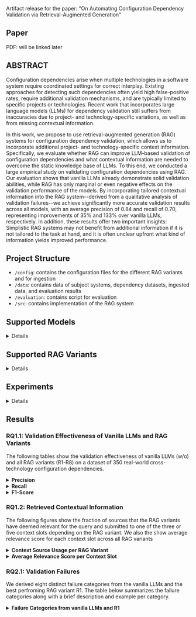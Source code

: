 Artifact release for the paper: "On Automating Configuration Dependency Validation via Retrieval-Augmented Generation"

## Paper
PDF: will be linked later

## ABSTRACT</h3>

Configuration dependencies arise when multiple technologies in a software system require coordinated settings for correct interplay. Existing approaches for detecting such dependencies often yield high false-positive rates, require additional validation mechanisms, and are typically limited to specific projects or technologies. Recent work that incorporates large language models (LLMs) for dependency validation still suffers from inaccuracies due to project- and technology-specific variations, as well as from missing contextual information. 

In this work, we propose to use retrieval-augmented generation (RAG) systems for configuration dependency validation, which allows us to incorporate  additional project- and technology-specific context information. Specifically, we evaluate whether RAG can improve LLM-based validation of configuration dependencies and what contextual information are needed to overcome the static knowledge base of LLMs. To this end, we conducted a large empirical study on validating configuration dependencies using RAG. Our evaluation shows that vanilla LLMs already demonstrate solid validation abilities, while RAG has only marginal or even negative effects on the validation performance of the models. By incorporating tailored contextual information into the RAG system--derived from a qualitative analysis of validation failures--we achieve significantly more accurate validation results across all models, with an average precision of 0.84 and recall of 0.70, representing improvements of 35% and 133% over vanilla LLMs, respectively. In addition, these results offer two important insights: Simplistic RAG systems may not benefit from additional information if it is not tailored to the task at hand, and it is often unclear upfront what kind of information yields improved performance.

## Project Structure

- `/config`: contains the configuration files for the different RAG variants and for ingestion
- `/data`: contains data of subject systems, dependency datasets, ingested data, and evaluation results 
- `/evaluation`: contains script for evaluation
- `/src`: contains implementation of the RAG system

## Supported Models

<details>
<table>
  <thead>
    <tr>
      <th>Alias</th>
      <th>Model Name</th>
      <th># Params</th>
      <th>Context Length</th>
      <th>Open Source</th>
    </tr>
  </thead>
  <tbody>
    <tr>
      <td>4o</td>
      <td>gpt-4o-2024-11-20</td>
      <td style="text-align: right;">-</td>
      <td style="text-align: right;">128k</td>
      <td style="text-align: right;">no</td>
    </tr>
    <tr>
      <td>4o-mini</td>
      <td>gpt-4o-mini-2024-07-18</td>
      <td style="text-align: right;">-</td>
      <td style="text-align: right;">128k</td>
      <td style="text-align: right;">no</td>
    </tr>
    <tr>
      <td>DSr:70b</td>
      <td>deepseek-r1:70b</td>
      <td style="text-align: right;">70B</td>
      <td style="text-align: right;">131k</td>
      <td style="text-align: right;">yes</td>
    </tr>
    <tr>
      <td>DSr:14b</td>
      <td>deepseek-r1:14b</td>
      <td style="text-align: right;">14B</td>
      <td style="text-align: right;">131k</td>
      <td style="text-align: right;">yes</td>
    </tr>
    <tr>
      <td>L3.1:70b</td>
      <td>llama3.1:70b</td>
      <td style="text-align: right;">70B</td>
      <td style="text-align: right;">8k</td>
      <td style="text-align: right;">yes</td>
    </tr>
    <tr>
      <td>L3.1:8b</td>
      <td>llama3.1:8b</td>
      <td style="text-align: right;">8B</td>
      <td style="text-align: right;">8k</td>
      <td style="text-align: right;">yes</td>
    </tr>
  </tbody>
</table>
</details>
</details>

## Supported RAG Variants

<details>

<table>
  <thead>
    <tr>
      <th>ID</th>
      <th>Embedding Model</th>
      <th>Embedding Dimension</th>
      <th>Reranking</th>
      <th>Top N</th>
    </tr>
  </thead>
  <tbody>
    <tr>
      <td>R1</td>
      <td>text-embed-ada-002</td>
      <td style="text-align: right;">1536</td>
      <td style="text-align: right;">Sentence Transformer</td>
      <td style="text-align: right;">5</td>
    </tr>
    <tr>
      <td>R2</td>
      <td>text-embed-ada-002</td>
      <td style="text-align: right;">1536</td>
      <td style="text-align: right;">Sentence Transformer</td>
      <td style="text-align: right;">3</td>
    </tr>
    <tr>
      <td>R3</td>
      <td>text-embed-ada-002</td>
      <td style="text-align: right;">1536</td>
      <td style="text-align: right;">Colbert Rerank</td>
      <td style="text-align: right;">5</td>
    </tr>
    <tr>
      <td>R4</td>
      <td>text-embed-ada-002</td>
      <td style="text-align: right;">1536</td>
      <td style="text-align: right;">Colbert Rerank</td>
      <td style="text-align: right;">3</td>
    </tr>
    <tr>
      <td>R5</td>
      <td>gte-Qwen2-7B-instruct</td>
      <td style="text-align: right;">3584</td>
      <td style="text-align: right;">Sentence Transformer</td>
      <td style="text-align: right;">5</td>
    </tr>
    <tr>
      <td>R6</td>
      <td>gte-Qwen2-7B-instruct</td>
      <td style="text-align: right;">3584</td>
      <td style="text-align: right;">Sentence Transformer</td>
      <td style="text-align: right;">3</td>
    </tr>
    <tr>
      <td>R7</td>
      <td>gte-Qwen2-7B-instruct</td>
      <td style="text-align: right;">3584</td>
      <td style="text-align: right;">Colbert Rerank</td>
      <td style="text-align: right;">5</td>
    </tr>
    <tr>
      <td>R8</td>
      <td>gte-Qwen2-7B-instruct</td>
      <td style="text-align: right;">3584</td>
      <td style="text-align: right;">Colbert Rerank</td>
      <td style="text-align: right;">3</td>
    </tr>
  </tbody>
</table>
</details>

## Experiments

<details>
To run the experiments on the validation effectiveness of vanilla LLMs and different RAG variants, you need to execute the ingestion once and the retrieval, and generation pipeline one after the other for a given RAG variant. Next, we describe the different steps in detail:

1. Create a ``.env`` file in the root directory containing the API token for OpenAI, Pinecone, and GitHub.

    ```
    OPENAI_KEY=<your-openai-key>
    PINECONE_API_KEY=<your-pinecone-key>
    GITHUB_TOKEN=<your-github-key>   
    ```

2. Run the ingestion pipeline once to create the specific Pinecone indices for the static and dynamic context information and already ingest the static context using the following command:

    ```python
    python ingestion_pipeline.py
    ```
    
    By default, this script uses the `.env` file in the root directory and the `ingestion.toml` in the configs directory, but they can be changed using the the corresponding command line argumengts `--config_file` and `--env_file`. The `ingestion.toml` specifies the static and dynamic indices according to the underlying embedding models and their embedding models as well as the sources of the static context, which is directly ingested after the creation of the static indices. 

3. Once the vector database is set up properly, we can start the retrieval pipeline for a given RAG variants using the following command:

    ```python
    python retrieval_pipeline.py --config_file=configs/config_{ID}.toml
    ```

    The `config_{ID}.toml` defines a specific RAG variant. The RAG variants have the IDs from 1 to 8 (R1-R8), while vanille LLMs have the ID 0. Each configuration file for a RAG variant contains the following parameters:
     - `index_name`: the index from which data should be retrieved
     - `embedding_model`: the embedding model
     - `embedding_dimension`: the dimension of the embedding model
     - `rerank`: the re-ranking algorithm
     - `top_n`: the number of chunk provided to the LLM
     - `num_websited`: number of websites to get dynamic context
     - `alpha`: the weight for sparse/dense retrieval
     - `web_search_enabled`: defined whether Web search is enabled or not
     - `inference_models`: list of LLMs for generation
     - `temperature`: temperature of LLMs
     - `data_file`: path of data file containing the dependencies for validation
     - `retrieval_file`: path of data file in which the retrieval results should be stored
     - `generation_file`: path of data file in which the generation results should be stores.
     

    This script iterates through all dependencies, retrieves static and dynamic context, and finally stores the retrieval results.


4.  Once the additional context is retrieved, we can run the generation pipeline with the following command:
    
    ```python
        python generation_pipeline.py --config_file=configs/config_{ID}.toml
    ```

    This script takes as input the same configuration file that we use for running the retrieval pipeline. For each inference model specified, it iterates through all dependencies, validates them with the additional context, and finally stores the generation results.


5. To run the retrieval and generation for the refined vanilla LLMs and refined RAG variant, execute step 2 and 3 with the corresponding configuration file: `configs/advanced_{ID}`, where ID can either be 0 for refined vanille LLMs or 1 for refined RAG variant R1.


6. To compute the validation effectiveness of a vanilla LLMs or a specific RAG variant switch to the `evaluation` directory and execute the following command:
    
    ```python
    python metrics.py --genration_file={generation_file}.json
    ```

</details>


## Results

### RQ1.1: Validation Effectiveness of Vanilla LLMs and RAG Variants
The following tables show the validation effectiveness of vanilla LLMs (w/o) and all RAG variants (R1-R8) on a dataset of 350 real-world cross-technology configuration dependencies.


<details>
  <summary><strong>Precision</strong></summary>

  <table>
    <thead>
      <tr>
        <th>Model</th><th>w/o</th><th>R1</th><th>R2</th><th>R3</th><th>R4</th><th>R5</th><th>R6</th><th>R7</th><th>R8</th>
      </tr>
    </thead>
    <tbody>
      <tr><td>4o</td><td>0.89</td><td>0.86</td><td>0.84</td><td>0.83</td><td>0.85</td><td>0.82</td><td>0.79</td><td>0.83</td><td>0.86</td></tr>
      <tr><td>4o-mini</td><td>0.76</td><td>0.60</td><td>0.59</td><td>0.53</td><td>0.56</td><td>0.54</td><td>0.62</td><td>0.55</td><td>0.58</td></tr>
      <tr><td>DSr:70B</td><td>0.76</td><td>0.74</td><td>0.63</td><td>0.66</td><td>0.67</td><td>0.63</td><td>0.65</td><td>0.69</td><td>0.68</td></tr>
      <tr><td>DSr:14B</td><td>0.84</td><td>0.66</td><td>0.70</td><td>0.61</td><td>0.74</td><td>0.68</td><td>0.70</td><td>0.66</td><td>0.69</td></tr>
      <tr><td>L3.1:70b</td><td>0.70</td><td>0.65</td><td>0.67</td><td>0.65</td><td>0.60</td><td>0.53</td><td>0.62</td><td>0.58</td><td>0.66</td></tr>
      <tr><td>L3.1:8b</td><td>0.52</td><td>0.53</td><td>0.50</td><td>0.56</td><td>0.54</td><td>0.54</td><td>0.51</td><td>0.58</td><td>0.47</td></tr>
      <tr><td><strong>Mean</strong></td><td><strong>0.75</strong></td><td>0.67</td><td>0.65</td><td>0.64</td><td>0.66</td><td>0.62</td><td>0.65</td><td>0.65</td><td>0.66</td></tr>
      <tr><td><strong>Best</strong></td><td><strong>0.89</strong></td><td>0.86</td><td>0.84</td><td>0.83</td><td>0.85</td><td>0.82</td><td>0.79</td><td>0.83</td><td>0.86</td></tr>
    </tbody>
  </table>
</details>

<details>
  <summary><strong>Recall</strong></summary>

  <table>
    <thead>
      <tr>
        <th>Model</th><th>w/o</th><th>R1</th><th>R2</th><th>R3</th><th>R4</th><th>R5</th><th>R6</th><th>R7</th><th>R8</th>
      </tr>
    </thead>
    <tbody>
      <tr><td>4o</td><td>0.46</td><td>0.61</td><td>0.62</td><td>0.56</td><td>0.59</td><td>0.61</td><td>0.56</td><td>0.56</td><td>0.60</td></tr>
      <tr><td>4o-mini</td><td>0.18</td><td>0.78</td><td>0.76</td><td>0.62</td><td>0.74</td><td>0.67</td><td>0.71</td><td>0.64</td><td>0.73</td></tr>
      <tr><td>DSr:70B</td><td>0.59</td><td>0.73</td><td>0.51</td><td>0.64</td><td>0.52</td><td>0.59</td><td>0.62</td><td>0.65</td><td>0.58</td></tr>
      <tr><td>DSr:14B</td><td>0.56</td><td>0.46</td><td>0.45</td><td>0.44</td><td>0.42</td><td>0.56</td><td>0.41</td><td>0.51</td><td>0.39</td></tr>
      <tr><td>L3.1:70b</td><td>0.45</td><td>0.34</td><td>0.36</td><td>0.24</td><td>0.23</td><td>0.26</td><td>0.35</td><td>0.24</td><td>0.30</td></tr>
      <tr><td>L3.1:8b</td><td>0.52</td><td>0.34</td><td>0.29</td><td>0.33</td><td>0.32</td><td>0.33</td><td>0.41</td><td>0.34</td><td>0.33</td></tr>
      <tr><td><strong>Mean</strong></td><td>0.46</td><td><strong>0.54</strong></td><td>0.50</td><td>0.47</td><td>0.47</td><td>0.50</td><td>0.51</td><td>0.49</td><td>0.49</td></tr>
      <tr><td><strong>Best</strong></td><td>0.59</td><td><strong>0.78</strong></td><td>0.76</td><td>0.64</td><td>0.74</td><td>0.67</td><td>0.71</td><td>0.65</td><td>0.73</td></tr>
    </tbody>
  </table>
</details>

<details>
  <summary><strong>F1-Score</strong></summary>

  <table>
    <thead>
      <tr>
        <th>Model</th><th>w/o</th><th>R1</th><th>R2</th><th>R3</th><th>R4</th><th>R5</th><th>R6</th><th>R7</th><th>R8</th>
      </tr>
    </thead>
    <tbody>
      <tr><td>4o</td><td>0.61</td><td>0.71</td><td>0.71</td><td>0.67</td><td>0.70</td><td>0.70</td><td>0.65</td><td>0.67</td><td>0.71</td></tr>
      <tr><td>4o-mini</td><td>0.29</td><td>0.68</td><td>0.66</td><td>0.57</td><td>0.64</td><td>0.60</td><td>0.66</td><td>0.59</td><td>0.65</td></tr>
      <tr><td>DSr:70B</td><td>0.66</td><td>0.74</td><td>0.56</td><td>0.65</td><td>0.59</td><td>0.61</td><td>0.63</td><td>0.67</td><td>0.62</td></tr>
      <tr><td>DSr:14B</td><td>0.67</td><td>0.54</td><td>0.55</td><td>0.51</td><td>0.54</td><td>0.62</td><td>0.51</td><td>0.57</td><td>0.50</td></tr>
      <tr><td>L3.1:70b</td><td>0.55</td><td>0.45</td><td>0.47</td><td>0.35</td><td>0.34</td><td>0.35</td><td>0.44</td><td>0.34</td><td>0.41</td></tr>
      <tr><td>L3.1:8b</td><td>0.52</td><td>0.41</td><td>0.37</td><td>0.42</td><td>0.40</td><td>0.41</td><td>0.46</td><td>0.43</td><td>0.39</td></tr>
      <tr><td><strong>Mean</strong></td><td>0.55</td><td><strong>0.59</strong></td><td>0.55</td><td>0.53</td><td>0.53</td><td>0.55</td><td>0.56</td><td>0.55</td><td>0.55</td></tr>
      <tr><td><strong>Best</strong></td><td>0.67</td><td><strong>0.74</strong></td><td>0.71</td><td>0.67</td><td>0.70</td><td>0.70</td><td>0.66</td><td>0.67</td><td>0.71</td></tr>
    </tbody>
  </table>
</details>


### RQ1.2: Retrieved Contextual Information
The following figures show the fraction of sources that the RAG variants have deemed relevant for the query and submitted to one of the three or five context slots depending on the RAG variant. We also the show average relevance score for each context slot across all RAG variants

<details>
  <summary><strong>Context Source Usage per RAG Variant</strong></summary>

  <!-- Row 1 -->
  <div style="display: flex; flex-wrap: wrap; gap: 10px; justify-content: space-around;">
    <div style="flex: 1 1 22%; text-align: center;">
      <img src="data/evaluation/figures/context_config1.png" alt="R1" style="width:100%">
      <div><small>R1</small></div>
    </div>
    <div style="flex: 1 1 17%; text-align: center;">
      <img src="data/evaluation/figures/context_config2.png" alt="R2" style="width:100%">
      <div><small>R2</small></div>
    </div>
    <div style="flex: 1 1 17%; text-align: center;">
      <img src="data/evaluation/figures/context_config3.png" alt="R3" style="width:100%">
      <div><small>R3</small></div>
    </div>
    <div style="flex: 1 1 17%; text-align: center;">
      <img src="data/evaluation/figures/context_config4.png" alt="R4" style="width:100%">
      <div><small>R4</small></div>
    </div>
  </div>

  <!-- Spacer -->
  <br/>

  <!-- Row 2 -->
  <div style="display: flex; flex-wrap: wrap; gap: 10px; justify-content: space-around;">
    <div style="flex: 1 1 22%; text-align: center;">
      <img src="data/evaluation/figures/context_config5.png" alt="R5" style="width:100%">
      <div><small>R5</small></div>
    </div>
    <div style="flex: 1 1 17%; text-align: center;">
      <img src="data/evaluation/figures/context_config6.png" alt="R6" style="width:100%">
      <div><small>R6</small></div>
    </div>
    <div style="flex: 1 1 17%; text-align: center;">
      <img src="data/evaluation/figures/context_config7.png" alt="R7" style="width:100%">
      <div><small>R7</small></div>
    </div>
    <div style="flex: 1 1 17%; text-align: center;">
      <img src="data/evaluation/figures/context_config8.png" alt="R8" style="width:100%">
      <div><small>R8</small></div>
    </div>
  </div>
</details>

<details>
  <summary><strong>Average Relevance Score per Context Slot</strong></summary>

  <table>
    <thead>
      <tr>
        <th>Context Slot</th>
        <th>R1</th>
        <th>R2</th>
        <th>R3</th>
        <th>R4</th>
        <th>R5</th>
        <th>R6</th>
        <th>R7</th>
        <th>R8</th>
      </tr>
    </thead>
    <tbody>
      <tr><td>1</td><td>-2.93</td><td>-5.05</td><td>0.70</td><td>0.68</td><td>-2.53</td><td>-3.10</td><td>0.70</td><td>0.68</td></tr>
      <tr><td>2</td><td>-5.73</td><td>-6.65</td><td>0.67</td><td>0.66</td><td>-5.63</td><td>-5.10</td><td>0.66</td><td>0.66</td></tr>
      <tr><td>3</td><td>-6.67</td><td>-7.31</td><td>0.66</td><td>0.65</td><td>-6.51</td><td>-6.51</td><td>0.65</td><td>0.65</td></tr>
      <tr><td>4</td><td>-7.29</td><td>--</td><td>0.65</td><td>--</td><td>-7.26</td><td>--</td><td>0.65</td><td>--</td></tr>
      <tr><td>5</td><td>-7.68</td><td>--</td><td>0.64</td><td>--</td><td>-7.88</td><td>--</td><td>0.64</td><td>--</td></tr>
    </tbody>
  </table>
</details>

### RQ2.1: Validation Failures
We derived eight distinct failure categories from the vanilla LLMs and the best perfroming RAG variant R1.  The table below summarizes the failure categories along with a brief description and example per category. 

<details>
  <summary><strong>Failure Categories from vanilla LLMs and R1</strong></summary>

  <table>
    <thead>
      <tr>
        <th>Category</th>
        <th>Description</th>
        <th>Example</th>
      </tr>
    </thead>
    <tbody>
      <tr>
        <td>Inheritance and Overrides</td>
        <td>This category includes validation failures due to Maven's project inheritance, which allows modules to inherit and override configurations from a parent module, such as general settings, dependencies, plugins, and build settings.</td>
        <td><em>TODO: Add example</em></td>
      </tr>
      <tr>
        <td>Configuration Consistency</td>
        <td>Often configuration values are the same across different configuration files, which often leads to dependencies, but sometimes only serves the purpose of consistency. In this category, LLMs confuse equal values for the sake of consistency with real dependencies.</td>
        <td><em>TODO: Add example</em></td>
      </tr>
      <tr>
        <td>Resource Sharing</td>
        <td>Resources, such as databases or services can be shared across modules or used exclusively by a single module. Without additional project-specific about available resources, LLMs struggle to infer whether resources are shared or used exclusively by a single module.</td>
        <td><em>TODO: Add example</em></td>
      </tr>
      <tr>
        <td>Port Mapping</td>
        <td>Ports of services are typically defined in several configuration files of different technologies, creating equality-based configuration dependencies. However, not all port mappings have to be equal (e.g. a container and host port in docker compose).</td>
        <td><em>TODO: Add example</em></td>
      </tr>
      <tr>
        <td>Naming Schemes</td>
        <td>Software projects often use ambiguous naming schemes for configuration options and their values. These ambiguities result from generic and commonly used names (e.g., project name) that may not cause configuration errors if not consistent but can easily lead to misinterpretation by LLMs.</td>
        <td><em>TODO: Add example</em></td>
      </tr>
      <tr>
        <td>Context (Availability, Retrieval, and Utilization)</td>
        <td>Failures in this category are either because relevant information is missing (e.g. not in the vector database or generally not available to vanilla LLMs), available in the database but not retrieved, or given to the LLM but not utilized to draw the right conclusion.</td>
        <td><em>TODO: Add example</em></td>
      </tr>
      <tr>
        <td>Independent Technologies and Services</td>
        <td>In some cases (e.g. in containerized projects) different components, such as services, are isolated by design. In these cases the configuration options between these components are independent, if not explicitly specified.</td>
        <td><em>TODO: Add example</em></td>
      </tr>
      <tr>
        <td>Others</td>
        <td>This category contains all validation failures where the LLMs fail to classify the dependencies correctly that can not be matched to any other category and share no common patterns.</td>
        <td><em>TODO: Add example</em></td>
      </tr>
    </tbody>
  </table>
</details>
